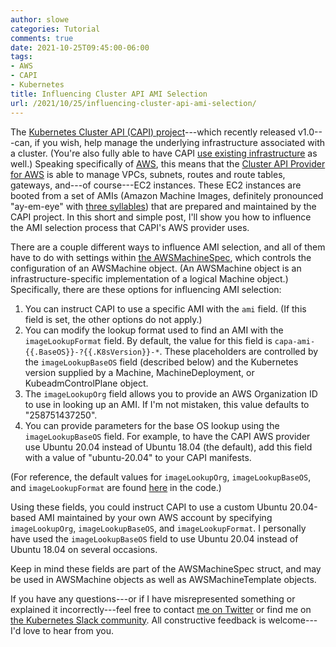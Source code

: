 ```yaml
---
author: slowe
categories: Tutorial
comments: true
date: 2021-10-25T09:45:00-06:00
tags:
- AWS
- CAPI
- Kubernetes
title: Influencing Cluster API AMI Selection
url: /2021/10/25/influencing-cluster-api-ami-selection/
---
```


The [Kubernetes Cluster API (CAPI) project][link-1]---which recently released v1.0---can, if you wish, help manage the underlying infrastructure associated with a cluster. (You're also fully able to have CAPI [use existing infrastructure][link-4] as well.) Speaking specifically of [AWS][link-2], this means that the [Cluster API Provider for AWS][link-3] is able to manage VPCs, subnets, routes and route tables, gateways, and---of course---EC2 instances. These EC2 instances are booted from a set of AMIs (Amazon Machine Images, definitely pronounced "ay-em-eye" with [three syllables][link-5]) that are prepared and maintained by the CAPI project. In this short and simple post, I'll show you how to influence the AMI selection process that CAPI's AWS provider uses.<!--more-->

There are a couple different ways to influence AMI selection, and all of them have to do with settings within [the AWSMachineSpec][link-6], which controls the configuration of an AWSMachine object. (An AWSMachine object is an infrastructure-specific implementation of a logical Machine object.) Specifically, there are these options for influencing AMI selection:

1. You can instruct CAPI to use a specific AMI with the `ami` field. (If this field is set, the other options do not apply.)
2. You can modify the lookup format used to find an AMI with the `imageLookupFormat` field. By default, the value for this field is `capa-ami-{{.BaseOS}}-?{{.K8sVersion}}-*`. These placeholders are controlled by the `imageLookupBaseOS` field (described below) and the Kubernetes version supplied by a Machine, MachineDeployment, or KubeadmControlPlane object.
3. The `imageLookupOrg` field allows you to provide an AWS Organization ID to use in looking up an AMI. If I'm not mistaken, this value defaults to "258751437250".
4. You can provide parameters for the base OS lookup using the `imageLookupBaseOS` field. For example, to have the CAPI AWS provider use Ubuntu 20.04 instead of Ubuntu 18.04 (the default), add this field with a value of "ubuntu-20.04" to your CAPI manifests.

(For reference, the default values for `imageLookupOrg`, `imageLookupBaseOS`, and `imageLookupFormat` are found [here][link-7] in the code.)

Using these fields, you could instruct CAPI to use a custom Ubuntu 20.04-based AMI maintained by your own AWS account by specifying `imageLookupOrg`, `imageLookupBaseOS`, and `imageLookupFormat`. I personally have used the `imageLookupBaseOS` field to use Ubuntu 20.04 instead of Ubuntu 18.04 on several occasions.

Keep in mind these fields are part of the AWSMachineSpec struct, and may be used in AWSMachine objects as well as AWSMachineTemplate objects.

If you have any questions---or if I have misrepresented something or explained it incorrectly---feel free to contact [me on Twitter][link-8] or find me on [the Kubernetes Slack community][link-9]. All constructive feedback is welcome---I'd love to hear from you.

[link-1]: https://cluster-api.sigs.k8s.io/
[link-2]: https://aws.amazon.com/
[link-3]: https://cluster-api-aws.sigs.k8s.io/
[link-4]: https://cluster-api-aws.sigs.k8s.io/topics/consuming-existing-aws-infrastructure.html
[link-5]: https://blog.technodrone.cloud/2019/03/ami-has-3-syllables-ami-aws.html
[link-6]: https://pkg.go.dev/sigs.k8s.io/cluster-api-provider-aws/api/v1beta1#AWSMachineSpec
[link-7]: https://github.com/kubernetes-sigs/cluster-api-provider-aws/blob/v1.0.0/pkg/cloud/services/ec2/ami.go#L38-L53
[link-8]: https://twitter.com/scott_lowe
[link-9]: https://kubernetes.slack.com
